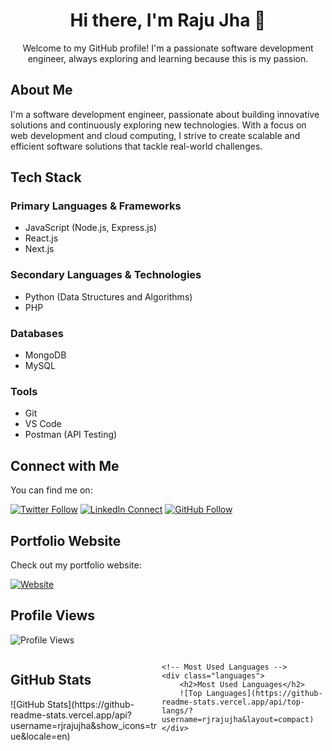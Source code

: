 <!-- Title -->
<h1 align="center">Hi there, I'm Raju Jha 👋</h1>

<!-- Introduction -->
<p align="center">Welcome to my GitHub profile! I'm a passionate software development engineer, always exploring and learning because this is my passion.</p>

<!-- About Me -->
## About Me

I'm a software development engineer, passionate about building innovative solutions and continuously exploring new technologies. With a focus on web development and cloud computing, I strive to create scalable and efficient software solutions that tackle real-world challenges.

<!-- Tech Stack -->
## Tech Stack

### Primary Languages & Frameworks
- JavaScript (Node.js, Express.js)
- React.js
- Next.js

### Secondary Languages & Technologies
- Python (Data Structures and Algorithms)
- PHP

### Databases
- MongoDB
- MySQL

### Tools
- Git
- VS Code
- Postman (API Testing)

<!-- Connect with Me -->
## Connect with Me

You can find me on:

[![Twitter Follow](https://img.shields.io/twitter/follow/rjrajujha?label=Follow&style=social)](https://twitter.com/rjrajujha)
[![LinkedIn Connect](https://img.shields.io/badge/-rjrajujha-blue?style=flat-square&logo=Linkedin&logoColor=white&link=https://www.linkedin.com/in/rjrajujha)](https://www.linkedin.com/in/rjrajujha/)
[![GitHub Follow](https://img.shields.io/github/followers/rjrajujha?label=Follow&style=social)](https://github.com/rjrajujha)

<!-- Portfolio Website -->
## Portfolio Website

Check out my portfolio website:

[![Website](https://img.shields.io/badge/Portfolio-46a2f1.svg?&style=flat-square&logo=Google-Chrome&logoColor=white&link=https://rajujha.portfol.cc)](https://rajujha.portfol.cc)

<!-- Profile Views -->
## Profile Views

![Profile Views](https://komarev.com/ghpvc/?username=rjrajujha&color=blue&style=flat)

<!-- GitHub Stats and Most Used Languages -->
<div class="stats-container">
    <!-- GitHub Stats -->
    <div class="stats">
        <h2>GitHub Stats</h2>
        ![GitHub Stats](https://github-readme-stats.vercel.app/api?username=rjrajujha&show_icons=true&locale=en)
    </div>

    <!-- Most Used Languages -->
    <div class="languages">
        <h2>Most Used Languages</h2>
        ![Top Languages](https://github-readme-stats.vercel.app/api/top-langs/?username=rjrajujha&layout=compact)
    </div>
</div>

<style>
    /* Style for desktop view */
    .stats-container {
        display: flex;
        flex-direction: row;
        justify-content: space-between;
    }

    /* Style for mobile view */
    @media (max-width: 600px) {
        .stats-container {
            flex-direction: column;
        }
    }

    /* Optional: Adjust individual divs if needed */
    .stats, .languages {
        width: 48%; /* Adjust width as needed */
    }

</style>
